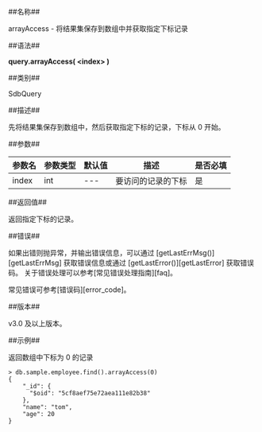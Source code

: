 ##名称##

arrayAccess - 将结果集保存到数组中并获取指定下标记录

##语法##

**query.arrayAccess( \<index\> )**

##类别##

SdbQuery

##描述##

先将结果集保存到数组中，然后获取指定下标的记录，下标从 0 开始。

##参数##

| 参数名 | 参数类型 | 默认值 | 描述               | 是否必填 |
| ------ | -------- | ------ | ------------------ | -------- |
| index  | int      | ---    | 要访问的记录的下标 | 是       |

##返回值##

返回指定下标的记录。

##错误##

如果出错则抛异常，并输出错误信息，可以通过 [getLastErrMsg()][getLastErrMsg] 获取错误信息或通过 [getLastError()][getLastError] 获取错误码。
关于错误处理可以参考[常见错误处理指南][faq]。

常见错误可参考[错误码][error_code]。

##版本##

v3.0 及以上版本。

##示例##

返回数组中下标为 0 的记录

```lang-javascript
> db.sample.employee.find().arrayAccess(0)
{
    "_id": {
      "$oid": "5cf8aef75e72aea111e82b38"
    },
    "name": "tom",
    "age": 20
}
```


[^_^]:
     本文使用的所有引用及链接
[getLastError]:manual/Manual/Sequoiadb_Command/Global/getLastError.md
[getLastErrMsg]:manual/Manual/Sequoiadb_Command/Global/getLastErrMsg.md
[faq]:manual/FAQ/faq_sdb.md
[error_code]:manual/Manual/Sequoiadb_error_code.md